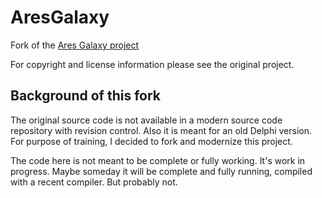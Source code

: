 # AresGalaxy
Fork of the [Ares Galaxy project](https://sourceforge.net/projects/aresgalaxy/)

For copyright and license information please see the original project.

## Background of this fork
The original source code is not available in a modern source code repository with revision control. Also it is meant for an old Delphi version. For purpose of training, I decided to fork and modernize this project.

The code here is not meant to be complete or fully working. It's work in progress. Maybe someday it will be complete and fully running, compiled with a recent compiler. But probably not.   

